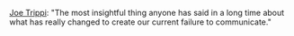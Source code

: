 <a href="https://twitter.com/JoeTrippi/status/1193616884639379456">Joe Trippi</a>: "The most insightful thing anyone has said in a long time about what has really changed to create our current failure to communicate."
